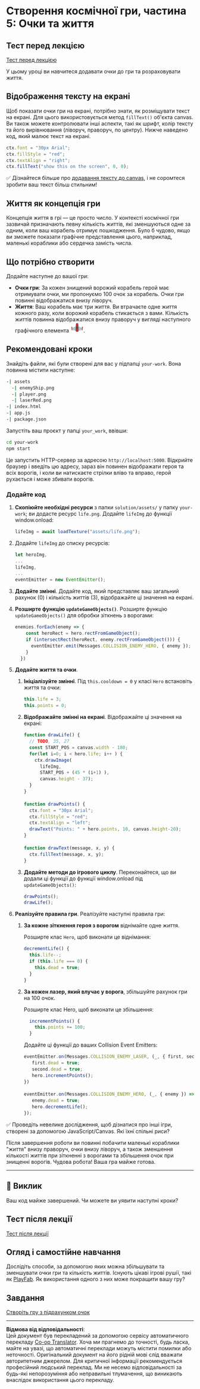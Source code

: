 <!--
CO_OP_TRANSLATOR_METADATA:
{
  "original_hash": "4e8250db84b027c9ff816b4e4c093457",
  "translation_date": "2025-08-27T22:20:46+00:00",
  "source_file": "6-space-game/5-keeping-score/README.md",
  "language_code": "uk"
}
-->
# Створення космічної гри, частина 5: Очки та життя

## Тест перед лекцією

[Тест перед лекцією](https://ff-quizzes.netlify.app/web/quiz/37)

У цьому уроці ви навчитеся додавати очки до гри та розраховувати життя.

## Відображення тексту на екрані

Щоб показати очки гри на екрані, потрібно знати, як розміщувати текст на екрані. Для цього використовується метод `fillText()` об'єкта canvas. Ви також можете контролювати інші аспекти, такі як шрифт, колір тексту та його вирівнювання (ліворуч, праворуч, по центру). Нижче наведено код, який малює текст на екрані.

```javascript
ctx.font = "30px Arial";
ctx.fillStyle = "red";
ctx.textAlign = "right";
ctx.fillText("show this on the screen", 0, 0);
```

✅ Дізнайтеся більше про [додавання тексту до canvas](https://developer.mozilla.org/docs/Web/API/Canvas_API/Tutorial/Drawing_text), і не соромтеся зробити ваш текст більш стильним!

## Життя як концепція гри

Концепція життя в грі — це просто число. У контексті космічної гри зазвичай призначають певну кількість життів, які зменшуються одне за одним, коли ваш корабель отримує пошкодження. Було б чудово, якщо ви зможете показати графічне представлення цього, наприклад, маленькі кораблики або сердечка замість числа.

## Що потрібно створити

Додайте наступне до вашої гри:

- **Очки гри**: За кожен знищений ворожий корабель герой має отримувати очки, ми пропонуємо 100 очок за корабель. Очки гри повинні відображатися внизу ліворуч.
- **Життя**: Ваш корабель має три життя. Ви втрачаєте одне життя кожного разу, коли ворожий корабель стикається з вами. Кількість життів повинна відображатися внизу праворуч у вигляді наступного графічного елемента ![зображення життя](../../../../translated_images/life.6fb9f50d53ee0413cd91aa411f7c296e10a1a6de5c4a4197c718b49bf7d63ebf.uk.png).

## Рекомендовані кроки

Знайдіть файли, які були створені для вас у підпапці `your-work`. Вона повинна містити наступне:

```bash
-| assets
  -| enemyShip.png
  -| player.png
  -| laserRed.png
-| index.html
-| app.js
-| package.json
```

Запустіть ваш проєкт у папці `your_work`, ввівши:

```bash
cd your-work
npm start
```

Це запустить HTTP-сервер за адресою `http://localhost:5000`. Відкрийте браузер і введіть цю адресу, зараз він повинен відображати героя та всіх ворогів, і коли ви натискаєте стрілки вліво та вправо, герой рухається і може збивати ворогів.

### Додайте код

1. **Скопіюйте необхідні ресурси** з папки `solution/assets/` у папку `your-work`; ви додасте ресурс `life.png`. Додайте `lifeImg` до функції window.onload:

    ```javascript
    lifeImg = await loadTexture("assets/life.png");
    ```

1. Додайте `lifeImg` до списку ресурсів:

    ```javascript
    let heroImg,
    ...
    lifeImg,
    ...
    eventEmitter = new EventEmitter();
    ```
  
2. **Додайте змінні**. Додайте код, який представляє ваш загальний рахунок (0) і кількість життів (3), відображайте ці значення на екрані.

3. **Розширте функцію `updateGameObjects()`**. Розширте функцію `updateGameObjects()` для обробки зіткнень з ворогами:

    ```javascript
    enemies.forEach(enemy => {
        const heroRect = hero.rectFromGameObject();
        if (intersectRect(heroRect, enemy.rectFromGameObject())) {
          eventEmitter.emit(Messages.COLLISION_ENEMY_HERO, { enemy });
        }
      })
    ```

4. **Додайте життя та очки**. 
   1. **Ініціалізуйте змінні**. Під `this.cooldown = 0` у класі `Hero` встановіть життя та очки:

        ```javascript
        this.life = 3;
        this.points = 0;
        ```

   1. **Відображайте змінні на екрані**. Відображайте ці значення на екрані:

        ```javascript
        function drawLife() {
          // TODO, 35, 27
          const START_POS = canvas.width - 180;
          for(let i=0; i < hero.life; i++ ) {
            ctx.drawImage(
              lifeImg, 
              START_POS + (45 * (i+1) ), 
              canvas.height - 37);
          }
        }
        
        function drawPoints() {
          ctx.font = "30px Arial";
          ctx.fillStyle = "red";
          ctx.textAlign = "left";
          drawText("Points: " + hero.points, 10, canvas.height-20);
        }
        
        function drawText(message, x, y) {
          ctx.fillText(message, x, y);
        }

        ```

   1. **Додайте методи до ігрового циклу**. Переконайтеся, що ви додали ці функції до функції window.onload під `updateGameObjects()`:

        ```javascript
        drawPoints();
        drawLife();
        ```

1. **Реалізуйте правила гри**. Реалізуйте наступні правила гри:

   1. **За кожне зіткнення героя з ворогом** віднімайте одне життя.
   
      Розширте клас `Hero`, щоб виконати це віднімання:

        ```javascript
        decrementLife() {
          this.life--;
          if (this.life === 0) {
            this.dead = true;
          }
        }
        ```

   2. **За кожен лазер, який влучає у ворога**, збільшуйте рахунок гри на 100 очок.

      Розширте клас Hero, щоб виконати це збільшення:
    
        ```javascript
          incrementPoints() {
            this.points += 100;
          }
        ```

        Додайте ці функції до ваших Collision Event Emitters:

        ```javascript
        eventEmitter.on(Messages.COLLISION_ENEMY_LASER, (_, { first, second }) => {
           first.dead = true;
           second.dead = true;
           hero.incrementPoints();
        })

        eventEmitter.on(Messages.COLLISION_ENEMY_HERO, (_, { enemy }) => {
           enemy.dead = true;
           hero.decrementLife();
        });
        ```

✅ Проведіть невелике дослідження, щоб дізнатися про інші ігри, створені за допомогою JavaScript/Canvas. Які їхні спільні риси?

Після завершення роботи ви повинні побачити маленькі кораблики "життя" внизу праворуч, очки внизу ліворуч, а також зменшення кількості життів при зіткненні з ворогами та збільшення очок при знищенні ворогів. Чудова робота! Ваша гра майже готова.

---

## 🚀 Виклик

Ваш код майже завершений. Чи можете ви уявити наступні кроки?

## Тест після лекції

[Тест після лекції](https://ff-quizzes.netlify.app/web/quiz/38)

## Огляд і самостійне навчання

Дослідіть способи, за допомогою яких можна збільшувати та зменшувати очки гри та кількість життів. Існують цікаві ігрові рушії, такі як [PlayFab](https://playfab.com). Як використання одного з них може покращити вашу гру?

## Завдання

[Створіть гру з підрахунком очок](assignment.md)

---

**Відмова від відповідальності**:  
Цей документ був перекладений за допомогою сервісу автоматичного перекладу [Co-op Translator](https://github.com/Azure/co-op-translator). Хоча ми прагнемо до точності, будь ласка, майте на увазі, що автоматичні переклади можуть містити помилки або неточності. Оригінальний документ на його рідній мові слід вважати авторитетним джерелом. Для критичної інформації рекомендується професійний людський переклад. Ми не несемо відповідальності за будь-які непорозуміння або неправильні тлумачення, що виникають внаслідок використання цього перекладу.
